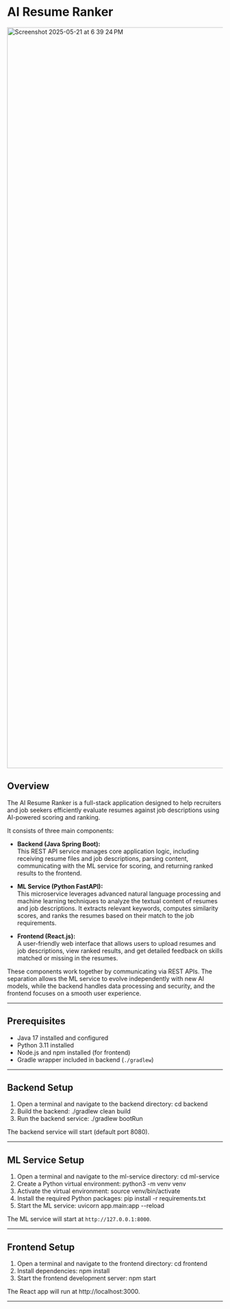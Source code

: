 
# AI Resume Ranker
<img width="1727" alt="Screenshot 2025-05-21 at 6 39 24 PM" src="https://github.com/user-attachments/assets/957e4b0c-8932-4a73-bbc5-d79e49437cdf" />

## Overview
The AI Resume Ranker is a full-stack application designed to help recruiters and job seekers efficiently evaluate resumes against job descriptions using AI-powered scoring and ranking.

It consists of three main components:

- **Backend (Java Spring Boot):**  
  This REST API service manages core application logic, including receiving resume files and job descriptions, parsing content, communicating with the ML service for scoring, and returning ranked results to the frontend.

- **ML Service (Python FastAPI):**  
  This microservice leverages advanced natural language processing and machine learning techniques to analyze the textual content of resumes and job descriptions. It extracts relevant keywords, computes similarity scores, and ranks the resumes based on their match to the job requirements.

- **Frontend (React.js):**  
  A user-friendly web interface that allows users to upload resumes and job descriptions, view ranked results, and get detailed feedback on skills matched or missing in the resumes.

These components work together by communicating via REST APIs. The separation allows the ML service to evolve independently with new AI models, while the backend handles data processing and security, and the frontend focuses on a smooth user experience.

---

## Prerequisites

- Java 17 installed and configured
- Python 3.11 installed
- Node.js and npm installed (for frontend)  
- Gradle wrapper included in backend (`./gradlew`)

---

## Backend Setup

1. Open a terminal and navigate to the backend directory: cd backend
2. Build the backend: ./gradlew clean build
3. Run the backend service: ./gradlew bootRun


The backend service will start (default port 8080).

---

## ML Service Setup

1. Open a terminal and navigate to the ml-service directory: cd ml-service
2. Create a Python virtual environment: python3 -m venv venv
3. Activate the virtual environment: source venv/bin/activate
4. Install the required Python packages: pip install -r requirements.txt
5. Start the ML service: uvicorn app.main:app --reload

The ML service will start at `http://127.0.0.1:8000`.

---

## Frontend Setup

1. Open a terminal and navigate to the frontend directory: cd frontend
2. Install dependencies: npm install
3. Start the frontend development server: npm start
 
The React app will run at http://localhost:3000.

---


